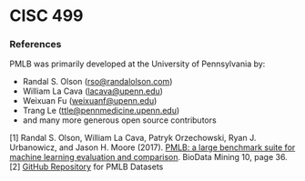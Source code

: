 # CISC 499


### References
PMLB was primarily developed at the University of Pennsylvania by:
- Randal S. Olson (rso@randalolson.com)
- William La Cava (lacava@upenn.edu)
- Weixuan Fu (weixuanf@upenn.edu)
- Trang Le (ttle@pennmedicine.upenn.edu)
- and many more generous open source contributors

[1] Randal S. Olson, William La Cava, Patryk Orzechowski, Ryan J. Urbanowicz, and Jason H. Moore (2017). [PMLB: a large benchmark suite for machine learning evaluation and comparison](https://biodatamining.biomedcentral.com/articles/10.1186/s13040-017-0154-4). BioData Mining 10, page 36.  
[2] [GitHub Repository](https://github.com/EpistasisLab/pmlb) for PMLB Datasets
